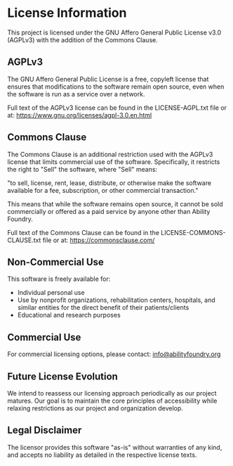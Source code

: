 # License Information

This project is licensed under the GNU Affero General Public License v3.0 (AGPLv3) with the addition of the Commons Clause.

## AGPLv3

The GNU Affero General Public License is a free, copyleft license that ensures that modifications to the software remain open source, even when the software is run as a service over a network.

Full text of the AGPLv3 license can be found in the LICENSE-AGPL.txt file or at: https://www.gnu.org/licenses/agpl-3.0.en.html

## Commons Clause

The Commons Clause is an additional restriction used with the AGPLv3 license that limits commercial use of the software. Specifically, it restricts the right to "Sell" the software, where "Sell" means:

"to sell, license, rent, lease, distribute, or otherwise make the software available for a fee, subscription, or other commercial transaction."

This means that while the software remains open source, it cannot be sold commercially or offered as a paid service by anyone other than Ability Foundry.

Full text of the Commons Clause can be found in the LICENSE-COMMONS-CLAUSE.txt file or at: https://commonsclause.com/

## Non-Commercial Use

This software is freely available for:
- Individual personal use
- Use by nonprofit organizations, rehabilitation centers, hospitals, and similar entities for the direct benefit of their patients/clients
- Educational and research purposes

## Commercial Use

For commercial licensing options, please contact:
info@abilityfoundry.org

## Future License Evolution

We intend to reassess our licensing approach periodically as our project matures. Our goal is to maintain the core principles of accessibility while relaxing restrictions as our project and organization develop.

## Legal Disclaimer

The licensor provides this software "as-is" without warranties of any kind, and accepts no liability as detailed in the respective license texts.